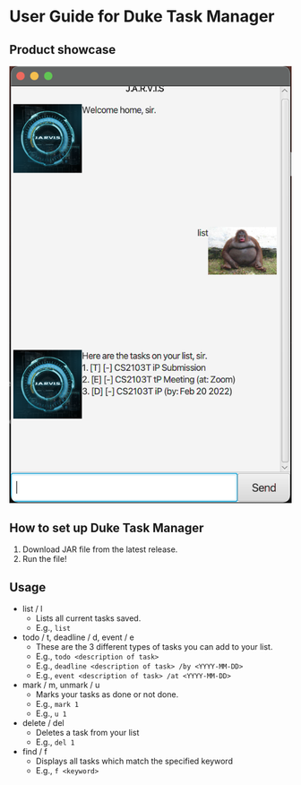 # User Guide for Duke Task Manager

## Product showcase
![](./Ui.png)

## How to set up Duke Task Manager
1. Download JAR file from the latest release.
2. Run the file!

## Usage
- list / l
  - Lists all current tasks saved.
  - E.g., `list`
- todo / t, deadline / d, event / e
  - These are the 3 different types of tasks you can add to your list.
  - E.g., `todo <description of task>`
  - E.g., `deadline <description of task> /by <YYYY-MM-DD>`
  - E.g., `event <description of task> /at <YYYY-MM-DD>`
- mark / m, unmark / u
  - Marks your tasks as done or not done.
  - E.g., `mark 1`
  - E.g., `u 1`
- delete / del
  - Deletes a task from your list
  - E.g., `del 1`
- find / f
  - Displays all tasks which match the specified keyword
  - E.g., `f <keyword>`